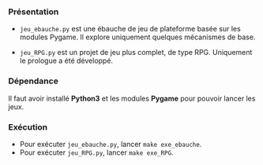 ### Présentation

- `jeu_ebauche.py` est une ébauche de jeu de plateforme basée sur les modules Pygame. Il explore uniquement quelques mécanismes de base.

- `jeu_RPG.py` est un projet de jeu plus complet, de type RPG. Uniquement le prologue a été développé. 

### Dépendance

Il faut avoir installé __Python3__ et les modules __Pygame__ pour pouvoir lancer les jeux.

### Exécution

- Pour exécuter `jeu_ebauche.py`, lancer `make exe_ebauche`.
- Pour exécuter `jeu_RPG.py`, lancer `make exe_RPG`.

